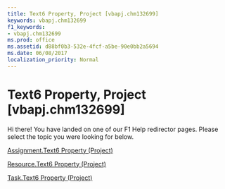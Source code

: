 ```yaml
---
title: Text6 Property, Project [vbapj.chm132699]
keywords: vbapj.chm132699
f1_keywords:
- vbapj.chm132699
ms.prod: office
ms.assetid: d88bf0b3-532e-4fcf-a5be-90e0bb2a5694
ms.date: 06/08/2017
localization_priority: Normal
---
```



# Text6 Property, Project [vbapj.chm132699]

Hi there! You have landed on one of our F1 Help redirector pages. Please select the topic you were looking for below.

[Assignment.Text6 Property (Project)](http://msdn.microsoft.com/library/6bb2ea40-e75b-290c-79c7-91702de041e9%28Office.15%29.aspx)

[Resource.Text6 Property (Project)](http://msdn.microsoft.com/library/77cbd0d6-6321-5cec-9f7e-8dc718e5db05%28Office.15%29.aspx)

[Task.Text6 Property (Project)](http://msdn.microsoft.com/library/5e0eaeea-595c-3514-0d7a-75d4cc3ac433%28Office.15%29.aspx)


